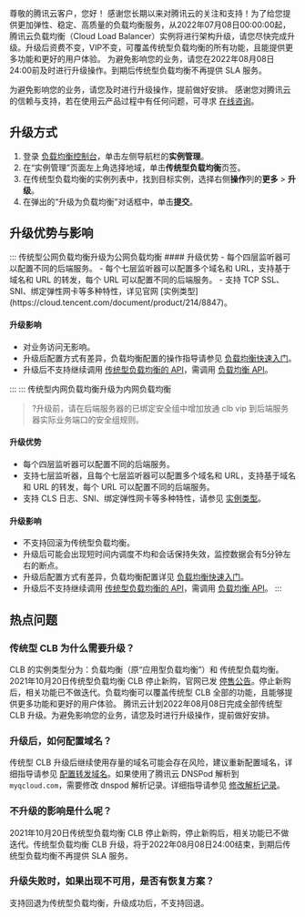 尊敬的腾讯云客户，您好！
感谢您长期以来对腾讯云的关注和支持！为了给您提供更加弹性、稳定、高质量的负载均衡服务，从2022年07月08日00:00:00起，腾讯云负载均衡（Cloud Load Balancer）实例将进行架构升级，请您尽快完成升级。升级后资费不变，VIP不变，可覆盖传统型负载均衡的所有功能，且能提供更多功能和更好的用户体验。
为避免影响您的业务，请您在2022年08月08日24:00前及时进行升级操作。到期后传统型负载均衡不再提供 SLA 服务。

为避免影响您的业务，请您及时进行升级操作，提前做好安排。
感谢您对腾讯云的信赖与支持，若在使用云产品过程中有任何问题，可寻求 [在线咨询](https://cloud.tencent.com/act/event/Online_service?from=ticket-tab)。

## 升级方式
1. 登录 [负载均衡控制台](https://console.cloud.tencent.com/clb)，单击左侧导航栏的**实例管理**。
2. 在“实例管理”页面左上角选择地域，单击**传统型负载均衡**页签。
3. 在传统型负载均衡的实例列表中，找到目标实例，选择右侧**操作**列的**更多** > **升级**。
4. 在弹出的“升级为负载均衡”对话框中，单击**提交**。

## 升级优势与影响
<dx-accordion>
::: 传统型公网负载均衡升级为公网负载均衡
#### 升级优势
- 每个四层监听器可以配置不同的后端服务。
- 每个七层监听器可以配置多个域名和 URL，支持基于域名和 URL 的转发，每个 URL 可以配置不同的后端服务。
- 支持 TCP SSL、SNI、绑定弹性网卡等多种特性，详见官网 [实例类型](https://cloud.tencent.com/document/product/214/8847)。

#### 升级影响
- 对业务访问无影响。
- 升级后配置方式有差异，负载均衡配置的操作指导请参见 [负载均衡快速入门](https://cloud.tencent.com/document/product/214/8975)。
- 升级后不支持继续调用 [传统型负载均衡的 API](https://cloud.tencent.com/document/product/214/889#.E4.BC.A0.E7.BB.9F.E5.9E.8B.E8.B4.9F.E8.BD.BD.E5.9D.87.E8.A1.A1.E7.9B.B8.E5.85.B3.E6.8E.A5.E5.8F.A3)，需调用 [负载均衡 API](https://cloud.tencent.com/document/product/214/30667)。

:::
::: 传统型内网负载均衡升级为内网负载均衡
>?升级前，请在后端服务器的已绑定安全组中增加放通 clb vip 到后端服务器实际业务端口的安全组规则。
>
#### 升级优势
- 每个四层监听器可以配置不同的后端服务。
- 支持七层监听器，且每个七层监听器可以配置多个域名和 URL，支持基于域名和 URL 的转发，每个 URL 可以配置不同的后端服务。
- 支持 CLS 日志、SNI、绑定弹性网卡等多种特性，请参见 [实例类型](https://cloud.tencent.com/document/product/214/8847)。

#### 升级影响
- 不支持回滚为传统型负载均衡。
- 升级后可能会出现短时间内调度不均和会话保持失效，监控数据会有5分钟左右的断点。
- 升级后配置方式有差异，负载均衡配置详见 [负载均衡快速入门](https://cloud.tencent.com/document/product/214/8975)。
- 升级后不支持继续调用 [传统型负载均衡的 API](https://cloud.tencent.com/document/product/214/889#.E4.BC.A0.E7.BB.9F.E5.9E.8B.E8.B4.9F.E8.BD.BD.E5.9D.87.E8.A1.A1.E7.9B.B8.E5.85.B3.E6.8E.A5.E5.8F.A3)，需调用 [负载均衡 API](https://cloud.tencent.com/document/product/214/30667)。
:::
</dx-accordion>


## 热点问题
### 传统型 CLB 为什么需要升级？
CLB 的实例类型分为：负载均衡（原“应用型负载均衡”）和 传统型负载均衡。2021年10月20日传统型负载均衡 CLB 停止新购，官网已发 [停售公告](https://cloud.tencent.com/document/product/214/58185)。停止新购后，相关功能已不做迭代。负载均衡可以覆盖传统型 CLB 全部的功能，且能够提供更多功能和更好的用户体验。
腾讯云计划2022年08月08日完成全部传统型 CLB 升级。为避免影响您的业务，请您及时进行升级操作，提前做好安排。

### 升级后，如何配置域名？
传统型 CLB 升级后继续使用存量的域名可能会存在风险，建议重新配置域名，详细指导请参见 [配置转发域名](https://cloud.tencent.com/document/product/214/6150)。如果使用了腾讯云 DNSPod 解析到 `myqcloud.com`，需要修改 dnspod 解析记录。详细指导请参见 [修改解析记录](https://cloud.tencent.com/document/product/302/42168)。

### 不升级的影响是什么呢？
2021年10月20日传统型负载均衡 CLB 停止新购，停止新购后，相关功能已不做迭代。传统型负载均衡 CLB 升级，将于2022年08月08日24:00结束，到期后传统型负载均衡不再提供 SLA 服务。

### 升级失败时，如果出现不可用，是否有恢复方案？
支持回退为传统型负载均衡，升级成功后，不支持回退。

